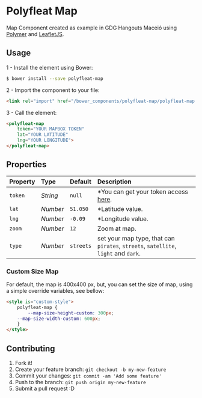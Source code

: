 # Polyfleat Map

Map Component created as example in GDG Hangouts Maceió using [Polymer](https://www.polymer-project.org/1.0/) and [LeafletJS](http://leafletjs.com/).

## Usage

1 - Install the element using Bower:

``` bash
$ bower install --save polyfleat-map 
```

2 - Import the component to your file: 

``` html
<link rel="import" href="/bower_components/polyfleat-map/polyfleat-map.html">
```

3 - Call the element: 

``` html
<polyfleat-map
    token="YOUR MAPBOX TOKEN"
    lat="YOUR LATITUDE"
    lng="YOUR LONGITUDE">
</polyfleat-map>
```

## Properties

Property  | Type        | Default   | Description
:---      |:---         |:---       |:---
`token`    | *String*    | `null`       | *You can get your token access [here](https://www.mapbox.com/studio/).
`lat`    | *Number*    | `51.050`       | *Latitude value.
`lng`    | *Number*    | `-0.09`       | *Longitude value.
`zoom`    | *Number*    | `12`       | Zoom at map.
`type`    | *Number*    | `streets`       | set your map type, that can `pirates`, `streets`, `satellite`, `light` and `dark`.

### Custom Size Map

For default, the map is 400x400 px, but, you can set the size of map, using a simple override variables, see bellow:

``` html
<style is="custom-style">
    polyfleat-map {
        --map-size-height-custom: 300px;
	--map-size-width-custom: 600px;
    }
</style>
````

## Contributing
1. Fork it!
2. Create your feature branch: `git checkout -b my-new-feature`
3. Commit your changes: `git commit -am 'Add some feature'`
4. Push to the branch: `git push origin my-new-feature`
5. Submit a pull request :D
